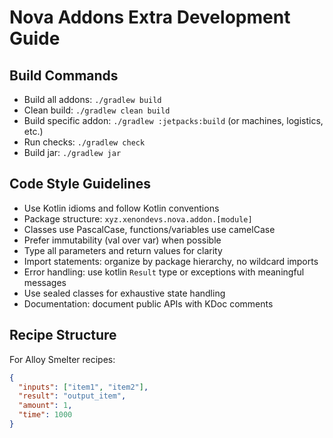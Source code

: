 # Nova Addons Extra Development Guide

## Build Commands
- Build all addons: `./gradlew build`
- Clean build: `./gradlew clean build`
- Build specific addon: `./gradlew :jetpacks:build` (or machines, logistics, etc.)
- Run checks: `./gradlew check`
- Build jar: `./gradlew jar`

## Code Style Guidelines
- Use Kotlin idioms and follow Kotlin conventions
- Package structure: `xyz.xenondevs.nova.addon.[module]`
- Classes use PascalCase, functions/variables use camelCase
- Prefer immutability (val over var) when possible
- Type all parameters and return values for clarity
- Import statements: organize by package hierarchy, no wildcard imports
- Error handling: use kotlin `Result` type or exceptions with meaningful messages
- Use sealed classes for exhaustive state handling 
- Documentation: document public APIs with KDoc comments

## Recipe Structure
For Alloy Smelter recipes:
```json
{
  "inputs": ["item1", "item2"],
  "result": "output_item",
  "amount": 1,
  "time": 1000
}
```